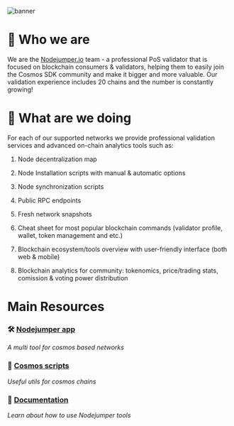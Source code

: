 ![banner](https://user-images.githubusercontent.com/27004732/212525833-4b7eccc3-c763-4b29-a92f-1d9837303324.png)

# 👥 Who we are

We are the [Nodejumper.io](https://nodejumper.io/) team - a professional PoS validator that is focused on blockchain consumers & validators, helping them to easily join the Cosmos SDK community and make it bigger and more valuable. Our validation experience includes 20 chains and the number is constantly growing! 

# 🧗 What are we doing

For each of our supported networks we provide professional validation services and advanced on-chain analytics tools such as:

1. Node decentralization map 

2. Node Installation scripts with manual & automatic options

3. Node synchronization scripts

4. Public RPC endpoints

5. Fresh network snapshots

6. Cheat sheet for most popular blockchain commands (validator profile, wallet, token management and etc.)

7. Blockchain ecosystem/tools overview with user-friendly interface (both web & mobile)

8. Blockchain analytics for community: tokenomics, price/trading stats, comission & voting power distribution


#  Main Resources

### 🛠 [Nodejumper app](https://nodejumper.io) 
_A multi tool for cosmos based networks_

### 🧰 [Cosmos scripts](https://github.com/nodejumper-org/cosmos-scripts) 
_Useful utils for cosmos chains_

### 📖 [Documentation](https://github.com/nodejumper-org/nodejumper/wiki)
_Learn about how to use Nodejumper tools_



